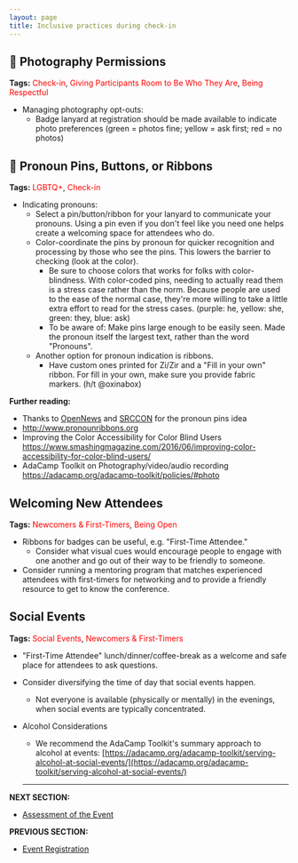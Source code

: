 ```yaml
---
layout: page
title: Inclusive practices during check-in
---
```



## 🍎 Photography Permissions 
**Tags:** <span style="color:red"> Check-in</span>, <span style="color:red"> Giving Participants Room to Be Who They Are</span>, <span style="color:red"> Being Respectful</span>
 - Managing photography opt-outs: 
    - Badge lanyard at registration should be made available to indicate photo preferences (green = photos fine; yellow = ask first; red = no photos) 

## 🍎 Pronoun Pins, Buttons, or Ribbons
**Tags:** <span style="color:red"> LGBTQ+</span>, <span style="color:red"> Check-in</span>
  - Indicating pronouns:
    - Select a pin/button/ribbon for your lanyard to communicate your pronouns. Using a pin even if you don't feel like you need one helps create a welcoming space for attendees who do.
    - Color-coordinate the pins by pronoun for quicker recognition and processing by those who see the pins. This lowers the barrier to checking (look at the color). 
      - Be sure to choose colors that works for folks with color-blindness. With color-coded pins, needing to actually read them is a stress case rather than the norm. Because people are used to the ease of the normal case, they're more willing to take a little extra effort to read for the stress cases. (purple: he, yellow: she, green: they, blue: ask)
      - To be aware of: Make pins large enough to be easily seen. Made the pronoun itself the largest text, rather than the word &quot;Pronouns&quot;.
    - Another option for pronoun indication is ribbons.
      - Have custom ones printed for Zi/Zir and a "Fill in your own" ribbon. For fill in your own, make sure you provide fabric markers. (h/t @oxinabox)

**Further reading:**
- Thanks to [OpenNews](https://opennews.org/) and [SRCCON](https://srccon.org/) for the pronoun pins idea
- http://www.pronounribbons.org
- Improving the Color Accessibility for Color Blind Users https://www.smashingmagazine.com/2016/06/improving-color-accessibility-for-color-blind-users/
- AdaCamp Toolkit on Photography/video/audio recording https://adacamp.org/adacamp-toolkit/policies/#photo

## Welcoming New Attendees

**Tags:** <span style="color:red"> Newcomers & First-Timers</span>, <span style="color:red"> Being Open</span>

- Ribbons for badges can be useful, e.g. &quot;First-Time Attendee.&quot; 
  - Consider what visual cues would encourage people to engage with one another and go out of their way to be friendly to someone.
- Consider running a mentoring program that matches experienced attendees with first-timers for networking and to provide a friendly resource to get to know the conference.

## Social Events
**Tags:** <span style="color:red">Social Events</span>, <span style="color:red"> Newcomers & First-Timers</span>

- &quot;First-Time Attendee&quot; lunch/dinner/coffee-break as a welcome and safe place for attendees to ask questions.
- Consider diversifying the time of day that social events happen.
  - Not everyone is available (physically or mentally) in the evenings, when social events are typically concentrated.
- Alcohol Considerations
  - We recommend the AdaCamp Toolkit&#39;s summary approach to alcohol at events: [https://adacamp.org/adacamp-toolkit/serving-alcohol-at-social-events/](https://adacamp.org/adacamp-toolkit/serving-alcohol-at-social-events/)
  
  ---
**NEXT SECTION:**
- [Assessment of the Event](assessment.md)

**PREVIOUS SECTION:**
- [Event Registration](event_registration.md)
